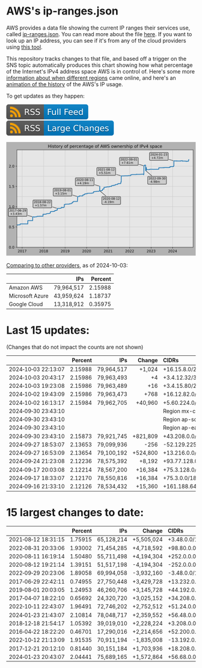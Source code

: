 # AWS's ip-ranges.json

AWS provides a data file showing the current IP ranges their
services use, called [ip-ranges.json](https://ip-ranges.amazonaws.com/ip-ranges.json).
You can read more about the file [here](https://docs.aws.amazon.com/general/latest/gr/aws-ip-ranges.html).
If you want to look up an IP address, you can see if it's from any of the cloud providers using [this tool](https://cloud-ips.s3-us-west-2.amazonaws.com/index.html).

This repository tracks changes to that file, and based off a trigger on the SNS 
topic automatically produces this chart showing how what percentage of the 
Internet's IPv4 address space AWS is in control of.  Here's some 
more [information about when different regions](announces.md) came 
online, and here's an [animation of the history](https://youtu.be/Su25yl7eol8) 
of the AWS's IP usage.

To get updates as they happen:

[![RSS Icon (Full Feed)](images/rss_badge.svg)](https://raw.githubusercontent.com/seligman/aws-ip-ranges/master/rss.xml)
[![RSS Icon (Large Changes)](images/rss_badge_partial.svg)](https://raw.githubusercontent.com/seligman/aws-ip-ranges/master/rss_big_changes.xml)

![History of AWS](history_count.svg)

[Comparing to other providers](https://github.com/seligman/cloud_sizes), as of 2024-10-03:

| | IPs | Percent |
| --- | ---: | ---: |
| Amazon AWS | 79,964,517 | 2.15988 |
| Microsoft Azure | 43,959,624 | 1.18737 |
| Google Cloud | 13,318,912 | 0.35975 |


# Last 15 updates:

(Changes that do not impact the counts are not shown)

| | Percent | IPs | Change | CIDRs |
| :--- | ---: | ---: | ---: | :--- |
| 2024&#8209;10&#8209;03&nbsp;22:13:07 | 2.15988 | 79,964,517 | +1,024 | +16.15.8.0/22 |
| 2024&#8209;10&#8209;03&nbsp;20:43:17 | 2.15986 | 79,963,493 | +4 | +3.4.12.32/31,&nbsp;+3.4.12.31/32,&nbsp;+3.4.12.34/32 |
| 2024&#8209;10&#8209;03&nbsp;19:23:08 | 2.15986 | 79,963,489 | +16 | +3.4.15.80/28 |
| 2024&#8209;10&#8209;02&nbsp;19:43:09 | 2.15986 | 79,963,473 | +768 | +16.12.82.0/23,&nbsp;+16.12.81.0/24 |
| 2024&#8209;10&#8209;02&nbsp;16:13:17 | 2.15984 | 79,962,705 | +40,960 | +5.60.224.0/19,&nbsp;+5.60.208.0/20,&nbsp;+5.60.152.0/21,&nbsp;... |
| 2024&#8209;09&#8209;30&nbsp;23:43:10 | | | | Region mx-central-1 |
| 2024&#8209;09&#8209;30&nbsp;23:43:10 | | | | Region ap-southeast-7 |
| 2024&#8209;09&#8209;30&nbsp;23:43:10 | | | | Region ap-east-2 |
| 2024&#8209;09&#8209;30&nbsp;23:43:10 | 2.15873 | 79,921,745 | +821,809 | +43.208.0.0/13,&nbsp;+78.12.0.0/14,&nbsp;+15.190.96.0/19,&nbsp;... |
| 2024&#8209;09&#8209;27&nbsp;18:53:07 | 2.13653 | 79,099,936 | -256 | -52.129.225.0/24 |
| 2024&#8209;09&#8209;27&nbsp;16:53:09 | 2.13654 | 79,100,192 | +524,800 | +13.216.0.0/13,&nbsp;+43.193.64.0/24,&nbsp;+52.129.225.0/24 |
| 2024&#8209;09&#8209;24&nbsp;21:23:08 | 2.12236 | 78,575,392 | +8,192 | +93.77.128.0/19 |
| 2024&#8209;09&#8209;17&nbsp;20:03:08 | 2.12214 | 78,567,200 | +16,384 | +75.3.128.0/18 |
| 2024&#8209;09&#8209;17&nbsp;18:33:07 | 2.12170 | 78,550,816 | +16,384 | +75.3.0.0/18 |
| 2024&#8209;09&#8209;16&nbsp;21:33:10 | 2.12126 | 78,534,432 | +15,360 | +161.188.64.0/19,&nbsp;+161.188.48.0/20,&nbsp;+161.188.112.0/21,&nbsp;... |


# 15 largest changes to date:

| | Percent | IPs | Change | CIDRs |
| :--- | ---: | ---: | ---: | :--- |
| 2021&#8209;08&#8209;12&nbsp;18:31:15 | 1.75915 | 65,128,214 | +5,505,024 | +3.48.0.0/12,&nbsp;+35.96.0.0/12,&nbsp;+3.152.0.0/13,&nbsp;... |
| 2022&#8209;08&#8209;31&nbsp;20:33:06 | 1.93002 | 71,454,285 | +4,718,592 | +98.80.0.0/12,&nbsp;+184.32.0.0/12,&nbsp;+13.184.0.0/13,&nbsp;... |
| 2020&#8209;08&#8209;11&nbsp;16:19:14 | 1.50480 | 55,711,498 | +4,194,304 | +252.0.0.0/10 |
| 2020&#8209;08&#8209;12&nbsp;19:21:14 | 1.39151 | 51,517,198 | -4,194,304 | -252.0.0.0/10 |
| 2022&#8209;09&#8209;29&nbsp;20:23:06 | 1.89058 | 69,994,058 | -3,932,160 | -3.48.0.0/12,&nbsp;-35.96.0.0/12,&nbsp;-3.240.0.0/13,&nbsp;... |
| 2017&#8209;06&#8209;29&nbsp;22:42:11 | 0.74955 | 27,750,448 | +3,429,728 | +13.232.0.0/13,&nbsp;+34.240.0.0/13,&nbsp;+35.168.0.0/13,&nbsp;... |
| 2019&#8209;08&#8209;01&nbsp;20:03:05 | 1.24953 | 46,260,706 | +3,145,728 | +44.192.0.0/10,&nbsp;-3.192.0.0/12 |
| 2017&#8209;04&#8209;07&nbsp;18:22:10 | 0.65692 | 24,320,720 | +3,025,152 | +34.208.0.0/12,&nbsp;+34.224.0.0/12,&nbsp;+13.58.0.0/15,&nbsp;... |
| 2022&#8209;10&#8209;11&nbsp;22:43:07 | 1.96491 | 72,746,202 | +2,752,512 | +51.24.0.0/13,&nbsp;+57.104.0.0/13,&nbsp;+51.20.0.0/14,&nbsp;... |
| 2024&#8209;01&#8209;23&nbsp;21:43:07 | 2.10814 | 78,048,717 | +2,359,552 | +56.48.0.0/13,&nbsp;+16.28.0.0/14,&nbsp;+16.64.0.0/14,&nbsp;... |
| 2018&#8209;12&#8209;18&nbsp;21:54:17 | 1.05392 | 39,019,010 | +2,228,224 | +3.208.0.0/12,&nbsp;+3.224.0.0/12,&nbsp;+13.48.0.0/15 |
| 2016&#8209;04&#8209;22&nbsp;18:22:20 | 0.46701 | 17,290,016 | +2,214,656 | +52.200.0.0/13,&nbsp;+52.208.0.0/13,&nbsp;+52.36.0.0/14,&nbsp;... |
| 2022&#8209;10&#8209;12&nbsp;21:13:09 | 1.91535 | 70,911,194 | -1,835,008 | -13.192.0.0/13,&nbsp;-16.28.0.0/14,&nbsp;-40.172.0.0/14,&nbsp;... |
| 2017&#8209;12&#8209;21&nbsp;20:12:10 | 0.81440 | 30,151,184 | +1,703,936 | +18.208.0.0/13,&nbsp;+18.204.0.0/14,&nbsp;+18.224.0.0/14,&nbsp;... |
| 2024&#8209;01&#8209;23&nbsp;20:43:07 | 2.04441 | 75,689,165 | +1,572,864 | +56.68.0.0/14,&nbsp;+56.128.0.0/14,&nbsp;+56.136.0.0/14,&nbsp;... |
